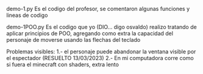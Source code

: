 demo-1.py
Es el codigo del profesor, se comentaron algunas funciones y lineas de codigo

demo-1POO.py 
Es el codigo que yo (DIO... digo osvaldo) realizo tratando de aplicar principios de POO, agregando como extra la capacidad del personaje de moverse usando las flechas del teclado

Problemas visibles:
1.- el personaje puede abandonar la ventana visible por el espectador (RESUELTO 13/03/2023)
2.- En mi computadora corre como si fuera el minecraft con shaders, extra lento 